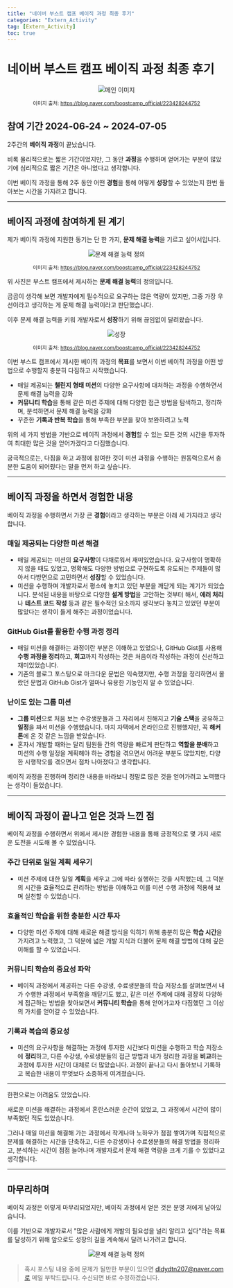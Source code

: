 ```yaml
---
title: "네이버 부스트 캠프 베이직 과정 최종 후기"
categories: "Extern_Activity"
tag: [Extern_Activity]
toc: true
---
```


# 네이버 부스트 캠프 베이직 과정 최종 후기

<div style="text-align: center;">
  <img src="https://imgur.com/d9YHxjc.png" alt="메인 이미지">
  <p style="font-size: smaller;">이미지 출처: <a href="https://blog.naver.com/boostcamp_official/223428244752">https://blog.naver.com/boostcamp_official/223428244752</a></p>
</div>

## 참여 기간 2024-06-24 ~ 2024-07-05

2주간의 **베이직 과정**이 끝났습니다.

비록 물리적으로는 짧은 기간이었지만, 그 동안 **과정**을 수행하며 얻어가는 부분이 많았기에 심리적으로 짧은 기간은 아니었다고 생각합니다.

이번 베이직 과정을 통해 2주 동안 어떤 **경험**을 통해 어떻게 **성장**할 수 있었는지 한번 돌아보는 시간을 가지려고 합니다.

---

## 베이직 과정에 참여하게 된 계기

제가 베이직 과정에 지원한 동기는 단 한 가지, **문제 해결 능력**을 기르고 싶어서입니다.

<div style="text-align: center;">
  <img src="https://imgur.com/3tnf5PG.png" alt="문제 해결 능력 정의">
  <p style="font-size: smaller;">이미지 출처: <a href="https://blog.naver.com/boostcamp_official/223428244752">https://blog.naver.com/boostcamp_official/223428244752</a></p>
</div>

위 사진은 부스트 캠프에서 제시하는 **문제 해결 능력**의 정의입니다.

곰곰이 생각해 보면 개발자에게 필수적으로 요구하는 많은 역량이 있지만, 그중 가장 우선이라고 생각하는 게 문제 해결 능력이라고 판단했습니다.

이후 문제 해결 능력을 키워 개발자로서 **성장**하기 위해 끊임없이 달려왔습니다.

<div style="text-align: center;">
  <img src="https://imgur.com/t8Exyl1.png" alt="성장">
  <p style="font-size: smaller;">이미지 출처: <a href="https://blog.naver.com/boostcamp_official/223428244752">https://blog.naver.com/boostcamp_official/223428244752</a></p>
</div>

이번 부스트 캠프에서 제시한 베이직 과정의 **목표**를 보면서 이번 베이직 과정을 어떤 방법으로 수행할지 충분히 다짐하고 시작했습니다.

- 매일 제공되는 **챌린지 형태 미션**의 다양한 요구사항에 대처하는 과정을 수행하면서 문제 해결 능력을 강화
- **커뮤니티 학습**을 통해 같은 미션 주제에 대해 다양한 접근 방법을 탐색하고, 정리하며, 분석하면서 문제 해결 능력을 강화
- 꾸준한 **기록과 반복 학습**을 통해 부족한 부분을 찾아 보완하려고 노력

위의 세 가지 방법을 기반으로 베이직 과정에서 **경험**할 수 있는 모든 것의 시간을 투자하여 최대한 많은 것을 얻어가겠다고 다짐했습니다.

궁극적으로는, 다짐을 하고 과정에 참여한 것이 미션 과정을 수행하는 원동력으로서 충분한 도움이 되어줬다는 말을 먼저 하고 싶습니다.

---

## 베이직 과정을 하면서 경험한 내용

베이직 과정을 수행하면서 가장 큰 **경험**이라고 생각하는 부분은 아래 세 가지라고 생각합니다.

### 매일 제공되는 다양한 미션 해결

- 매일 제공되는 미션의 **요구사항**이 다채로워서 재미있었습니다. 요구사항이 명확하지 않을 때도 있었고, 명확해도 다양한 방법으로 구현하도록 유도되는 주제들이 많아서 다방면으로 고민하면서 **성장**할 수 있었습니다.
- 미션을 수행하며 개발자로서 평소에 놓치고 있던 부분을 깨닫게 되는 계기가 되었습니다. 분석된 내용을 바탕으로 다양한 **설계 방법**을 고안하는 것부터 해서, **에러 처리**나 **테스트 코드 작성** 등과 같은 필수적인 요소까지 생각보다 놓치고 있었던 부분이 많았다는 생각이 들게 해주는 과정이었습니다.

### GitHub Gist를 활용한 수행 과정 정리

- 매일 미션을 해결하는 과정이란 부분은 이해하고 있었으나, GitHub Gist를 사용해 **수행 과정을 정리**하고, **회고**까지 작성하는 것은 처음이라 작성하는 과정이 신선하고 재미있었습니다.
- 기존의 블로그 포스팅으로 마크다운 문법은 익숙했지만, 수행 과정을 정리하면서 몰랐던 문법과 GitHub Gist가 얼마나 유용한 기능인지 알 수 있었습니다.

### 난이도 있는 그룹 미션

- **그룹 미션**으로 처음 보는 수강생분들과 그 자리에서 친해지고 **기술 스택**을 공유하고 **일정**을 짜서 미션을 수행했습니다. 마치 자택에서 온라인으로 진행했지만, 꼭 **해커톤**에 온 것 같은 느낌을 받았습니다.
- 혼자서 개발할 때와는 달리 팀원들 간의 역량을 빠르게 판단하고 **역할을 분배**하고 미션의 수행 일정을 계획해야 하는 경험을 겪으면서 어려운 부분도 많았지만, 다양한 시행착오를 겪으면서 점차 나아졌다고 생각합니다.

베이직 과정을 진행하며 정리한 내용을 바라보니 정말로 많은 것을 얻어가려고 노력했다는 생각이 들었습니다.

---

## 베이직 과정이 끝나고 얻은 것과 느낀 점

베이직 과정을 수행하면서 위에서 제시한 경험한 내용을 통해 긍정적으로 몇 가지 새로운 도전을 시도해 볼 수 있었습니다.

### 주간 단위로 일일 계획 세우기

- 미션 주제에 대한 일일 **계획**을 세우고 그에 따라 실행하는 것을 시작했는데, 그 덕분의 시간을 효율적으로 관리하는 방법을 이해하고 이를 미션 수행 과정에 적용해 보며 실천할 수 있었습니다.

### 효율적인 학습을 위한 충분한 시간 투자

- 다양한 미션 주제에 대해 새로운 해결 방식을 익히기 위해 충분히 많은 **학습 시간**을 가지려고 노력했고, 그 덕분에 넓은 개발 지식과 더불어 문제 해결 방법에 대해 깊은 이해를 할 수 있었습니다.

### 커뮤니티 학습의 중요성 파악

- 베이직 과정에서 제공하는 다른 수강생, 수료생분들의 학습 저장소를 살펴보면서 내가 수행한 과정에서 부족함을 깨닫기도 했고, 같은 미션 주제에 대해 굉장히 다양하게 접근하는 방법을 찾아보면서 **커뮤니티 학습**을 통해 얻어가고자 다짐했던 그 이상의 가치를 얻어갈 수 있었습니다. 

### 기록과 복습의 중요성

- 미션의 요구사항을 해결하는 과정에 투자한 시간보다 미션을 수행하고 학습 저장소에 **정리**하고, 다른 수강생, 수료생분들의 접근 방법과 내가 정리한 과정을 **비교**하는 과정에 투자한 시간이 대체로 더 많았습니다. 과정이 끝나고 다시 돌아보니 기록하고 복습한 내용이 무엇보다 소중하게 여겨졌습니다.

---

한편으로는 어려움도 있었습니다.

새로운 미션을 해결하는 과정에서 혼란스러운 순간이 있었고, 그 과정에서 시간이 많이 부족했던 적도 있었습니다.

그러나 매일 미션을 해결해 가는 과정에서 작게나마 노하우가 점점 쌓여가며 직접적으로 문제를 해결하는 시간을 단축하고, 다른 수강생이나 수료생분들의 해결 방법을 정리하고, 분석하는 시간이 점점 늘어나며 개발자로서 문제 해결 역량을 크게 기를 수 있었다고 생각합니다.

---

## 마무리하며

베이직 과정은 이렇게 마무리되었지만, 베이직 과정에서 얻은 것은 분명 저에게 남아있습니다.

이를 기반으로 개발자로서 "많은 사람에게 개발의 필요성을 널리 알리고 싶다"라는 목표를 달성하기 위해 앞으로도 성장의 길을 계속해서 달려 나가려고 합니다.

<div style="text-align: center;">
  <img src="https://imgur.com/KIzex5J.gif" alt="문제 해결 능력 정의">
  <p style="font-size: smaller;"></p>
</div>

> 혹시 포스팅 내용 중에 문제가 될만한 부분이 있으면 dldydtn207@naver.com로 메일 부탁드립니다. 
> 수신되면 바로 수정하겠습니다.
